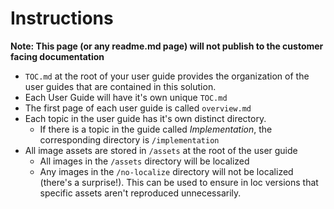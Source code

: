 # Instructions

**Note: This page (or any readme.md page) will not publish to the customer facing documentation**

+ `TOC.md` at the root of your user guide provides the organization of the user guides that are contained in this solution. 
+ Each User Guide will have it's own unique `TOC.md`
+ The first page of each user guide is called `overview.md`
+ Each topic in the user guide has it's own distinct directory.
    + If there is a topic in the guide called *Implementation*, the corresponding directory is `/implementation`
+ All image assets are stored in `/assets` at the root of the user guide
    + All images in the `/assets` directory will be localized
    + Any images in the `/no-localize` directory will not be localized (there's a surprise!). This can be used to ensure in loc versions that specific assets aren't reproduced unnecessarily.
